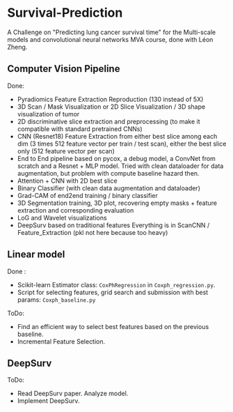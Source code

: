 # Survival-Prediction
A Challenge on "Predicting lung cancer survival time" for the Multi-scale models and convolutional neural networks MVA course, done with Léon Zheng.

## Computer Vision Pipeline
Done:
- Pyradiomics Feature Extraction Reproduction (130 instead of 5X)
- 3D Scan / Mask Visualization or 2D Slice Visualization / 3D shape visualization of tumor
- 2D discriminative slice extraction and preprocessing (to make it compatible with standard pretrained CNNs)
- CNN (Resnet18) Feature Extraction from either best slice among each dim (3 times 512 feature vector per train / test scan), either the best slice only (512 feature vector per scan)
- End to End pipeline based on pycox, a debug model, a ConvNet from scratch and a Resnet + MLP model.
Tried with clean dataloader for data augmentation, but problem with compute baseline hazard then.
- Attention + CNN with 2D best slice
- Binary Classifier (with clean data augmentation and dataloader)
- Grad-CAM of end2end training / binary classifier 
- 3D Segmentation training, 3D plot, recovering empty masks + feature extraction and corresponding evaluation 
- LoG and Wavelet visualizations
- DeepSurv based on traditional features
Everything is in ScanCNN / Feature_Extraction (pkl not here because too heavy)

## Linear model
Done :
- Scikit-learn Estimator class: ``CoxPhRegression`` in ``Coxph_regression.py``.
- Script for selecting features, grid search and submission with best params: ``Coxph_baseline.py``

ToDo:
- Find an efficient way to select best features based on the previous baseline.
- Incremental Feature Selection.

## DeepSurv
ToDo:
- Read DeepSurv paper. Analyze model.
- Implement DeepSurv.
